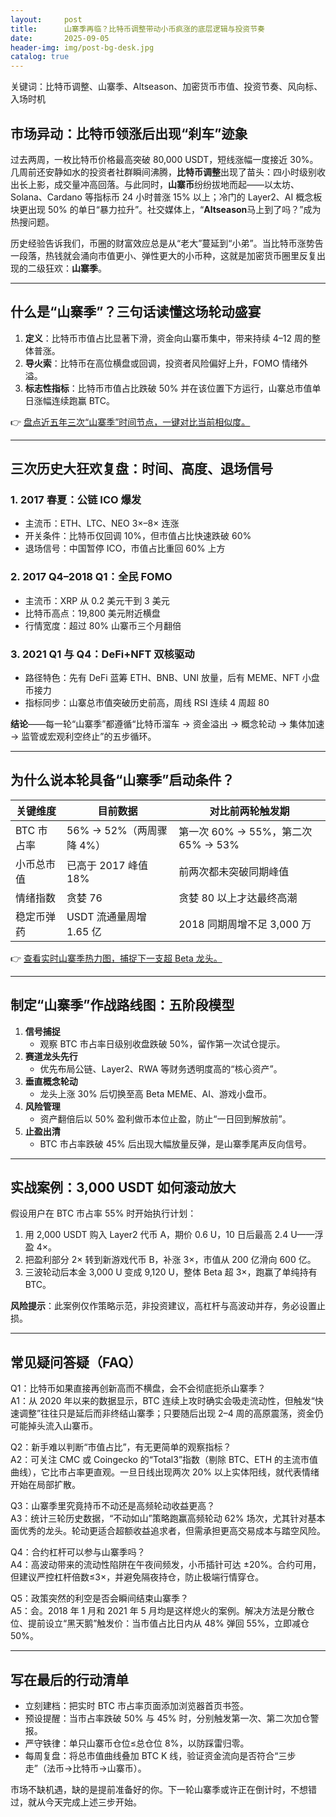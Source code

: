 ```yaml
---
layout:     post
title:      山寨季再临？比特币调整带动小币疯涨的底层逻辑与投资节奏
date:       2025-09-05
header-img: img/post-bg-desk.jpg
catalog: true
---
```


关键词：比特币调整、山寨季、Altseason、加密货币市值、投资节奏、风向标、入场时机

## 市场异动：比特币领涨后出现“刹车”迹象  
过去两周，一枚比特币价格最高突破 80,000 USDT，短线涨幅一度接近 30%。几周前还安静如水的投资者社群瞬间沸腾，**比特币调整**出现了苗头：四小时级别收出长上影，成交量冲高回落。与此同时，**山寨币**纷纷拔地而起——以太坊、Solana、Cardano 等指标币 24 小时普涨 15% 以上；冷门的 Layer2、AI 概念板块更出现 50% 的单日“暴力拉升”。社交媒体上，“**Altseason**马上到了吗？”成为热搜问题。

历史经验告诉我们，币圈的财富效应总是从“老大”蔓延到“小弟”。当比特币涨势告一段落，热钱就会涌向市值更小、弹性更大的小币种，这就是加密货币圈里反复出现的二级狂欢：**山寨季**。

---

## 什么是“山寨季”？三句话读懂这场轮动盛宴  
1. **定义**：比特币市值占比显著下滑，资金向山寨币集中，带来持续 4–12 周的整体普涨。  
2. **导火索**：比特币在高位横盘或回调，投资者风险偏好上升，FOMO 情绪外溢。  
3. **标志性指标**：比特币市值占比跌破 50% 并在该位置下方运行，山寨总市值单日涨幅连续跑赢 BTC。

👉 [盘点近五年三次“山寨季”时间节点，一键对比当前相似度。](https://okxdog.com/)

---

## 三次历史大狂欢复盘：时间、高度、退场信号  
### 1. 2017 春夏：公链 ICO 爆发  
- 主流币：ETH、LTC、NEO 3×–8× 连涨  
- 开关条件：比特币仅回调 10%，但市值占比快速跌破 60%  
- 退场信号：中国暂停 ICO，市值占比重回 60% 上方  

### 2. 2017 Q4–2018 Q1：全民 FOMO  
- 主流币：XRP 从 0.2 美元干到 3 美元  
- 比特币高点：19,800 美元附近横盘  
- 行情宽度：超过 80% 山寨币三个月翻倍  

### 3. 2021 Q1 与 Q4：DeFi+NFT 双核驱动  
- 路径特色：先有 DeFi 蓝筹 ETH、BNB、UNI 放量，后有 MEME、NFT 小盘币接力  
- 指标同步：山寨总市值突破历史前高，周线 RSI 连续 4 周超 80  

**结论**——每一轮“山寨季”都遵循“比特币溜车 → 资金溢出 → 概念轮动 → 集体加速 → 监管或宏观利空终止”的五步循环。  

---

## 为什么说本轮具备“山寨季”启动条件？  
| 关键维度 | 目前数据 | 对比前两轮触发期 |
| --- | --- | --- |
| BTC 市占率 | 56% → 52%（两周骤降 4%） | 第一次 60% → 55%，第二次 65% → 53% |
| 小币总市值 | 已高于 2017 峰值 18% | 前两次都未突破同期峰值 |
| 情绪指数 | 贪婪 76 | 贪婪 80 以上才达最终高潮 |
| 稳定币弹药 | USDT 流通量周增 1.65 亿 | 2018 同期周增不足 3,000 万 |

👉 [查看实时山寨季热力图，捕捉下一支超 Beta 龙头。](https://okxdog.com/)

---

## 制定“山寨季”作战路线图：五阶段模型  
1. **信号捕捉**  
   - 观察 BTC 市占率日级别收盘跌破 50%，留作第一次试仓提示。  
2. **赛道龙头先行**  
   - 优先布局公链、Layer2、RWA 等财务透明度高的“核心资产”。  
3. **垂直概念轮动**  
   - 龙头上涨 30% 后切换至高 Beta MEME、AI、游戏小盘币。  
4. **风险管理**  
   - 资产翻倍后以 50% 盈利做币本位止盈，防止“一日回到解放前”。  
5. **止盈出清**  
   - BTC 市占率跌破 45% 后出现大幅放量反弹，是山寨季尾声反向信号。

---

## 实战案例：3,000 USDT 如何滚动放大  
假设用户在 BTC 市占率 55% 时开始执行计划：  
1. 用 2,000 USDT 购入 Layer2 代币 A，期价 0.6 U，10 日后最高 2.4 U——浮盈 4×。  
2. 把盈利部分 2× 转到新游戏代币 B，补涨 3×，市值从 200 亿滑向 600 亿。  
3. 三波轮动后本金 3,000 U 变成 9,120 U，整体 Beta 超 3×，跑赢了单纯持有 BTC。

**风险提示**：此案例仅作策略示范，非投资建议，高杠杆与高波动并存，务必设置止损。

---

## 常见疑问答疑（FAQ）

Q1：比特币如果直接再创新高而不横盘，会不会彻底扼杀山寨季？  
A1：从 2020 年以来的数据显示，BTC 连续上攻时确实会吸走流动性，但触发“快速调整”往往只是延后而非终结山寨季；只要随后出现 2–4 周的高原震荡，资金仍可能掉头流入山寨币。

Q2：新手难以判断“市值占比”，有无更简单的观察指标？  
A2：可关注 CMC 或 Coingecko 的“Total3”指数（剔除 BTC、ETH 的主流市值曲线），它比市占率更直观。一旦日线出现两次 20% 以上实体阳线，就代表情绪开始在局部扩散。

Q3：山寨季里究竟持币不动还是高频轮动收益更高？  
A3：统计三轮历史数据，“不动如山”策略跑赢高频轮动 62% 场次，尤其针对基本面优秀的龙头。轮动更适合超额收益追求者，但需承担更高交易成本与踏空风险。

Q4：合约杠杆可以参与山寨季吗？  
A4：高波动带来的流动性陷阱在午夜间频发，小币插针可达 ±20%。合约可用，但建议严控杠杆倍数≤3×，并避免隔夜持仓，防止极端行情穿仓。

Q5：政策突然的利空是否会瞬间结束山寨季？  
A5：会。2018 年 1 月和 2021 年 5 月均是这样熄火的案例。解决方法是分散仓位、提前设立“黑天鹅”触发价：当市值占比日内从 48% 弹回 55%，立即减仓 50%。

---

## 写在最后的行动清单  
- 立刻建档：把实时 BTC 市占率页面添加浏览器首页书签。  
- 预设提醒：当市占率跌破 50% 与 45% 时，分别触发第一次、第二次加仓警报。  
- 严守铁律：单只山寨币仓位≤总仓位 8%，以防踩雷归零。  
- 每周复盘：将总市值曲线叠加 BTC K 线，验证资金流向是否符合“三步走”（法币→比特币→山寨币）。

市场不缺机遇，缺的是提前准备好的你。下一轮山寨季或许正在倒计时，不想错过，就从今天完成上述三步开始。
